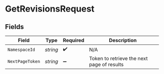 # GetRevisionsRequest


## Fields

| Field                                      | Type                                       | Required                                   | Description                                |
| ------------------------------------------ | ------------------------------------------ | ------------------------------------------ | ------------------------------------------ |
| `NamespaceId`                              | *string*                                   | :heavy_check_mark:                         | N/A                                        |
| `NextPageToken`                            | *string*                                   | :heavy_minus_sign:                         | Token to retrieve the next page of results |